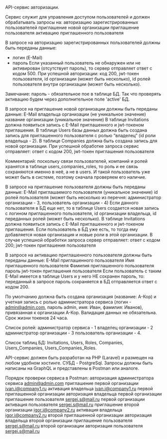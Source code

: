API-сервис авторизации.

Сервис служит для управления доступом пользователей и должен обрабатывать запросы на:
авторизацию зарегистрированных пользователей
приглашение новой организации
приглашение пользователя
активацию приглашенного пользователя

В запросе на авторизацию зарегистрированных пользователей должны быть переданы данные:
* логин (E-Mail)
* пароль
Если указанный пользователь не обнаружен или не активирован (отсутствует пароль), то сервер отправляет ответ с кодом 500. При успешной авторизации:
код 200,
jwt-токен пользователя,
id организации (может быть несколько),
id ролей пользователя внутри организации (может быть несколько).

Замечание: пароль - обязательное пое в таблице БД. Так что проверять 
активацию будем через дополнительное поле 'active' БД.



В запросе на приглашение новой организации должны быть переданы данные:
E-Mail владельца организации (не уникальное значение)
название организации (уникальное значение)
В таблице Invitations должна появиться запись с E-Mail приглашенного и jwt-токеном приглашения. В таблице Users базы данных должна быть создана запись для приглашенного пользователя с ролью “владелец” (id роли владельца - 2). В таблице Companies должна быть создана запись для новой организации. При успешной обработке запроса сервис отправляет:
ответ с кодом 200,
jwt-токен приглашения пользователя

Комментарий: поскольку связи пользователей, компаний и ролей хранятся в 
таблице users_companies_roles, то роль и ее связь сохраняются именно в неё, 
а не в users. 
И такой пользователь уже может быть в системе, поэтому сначала 
проверяем его наличие. 
 


В запросе на приглашение пользователя должны быть переданы данные:
E-Mail приглашаемого пользователя (уникальное значение)
id ролей пользователя (может быть несколько из перечня: администратор организации - 3, пользователь организации - 4)
Если данного пользователя в БД еще нет, то в таблице Users создается новая запись с логином приглашенного пользователя, id организации владельца, id переданных ролей (может быть несколько). В таблице Invitations должна появиться запись с E-Mail приглашенного и jwt-токеном приглашения. Если пользователь в БД уже есть, то тогда ему добавляется новая организация и новые роли в этой организации.
В случае успешной обработки запроса сервер отправляет:
ответ с кодом 200;
jwt-токен приглашения пользователя

В запросе на активацию приглашенного пользователя должны быть переданы данные:
E-Mail приглашенного пользователя
Имя приглашенного пользователя
Фамилия приглашенного пользователя
пароль
jwt-токен приглашения пользователя
Если пользователь с таким E-Mail имеется в таблице Users и у него НЕ сохранен пароль, то:
переданный в запросе пароль сохраняется в БД
отправляется ответ с кодом 200.

По умолчанию должна быть создана организация (название: А-Кор)
и учетная запись с ролью администратора сервиса (логин - admin@admin.com, пароль admin, имя: Иван, фамилия: Иванов), привязанная к организации А-Кор. Валидация данных не обязательна. Срок жизни токенов 24 часа.

Список ролей:
администратор сервиса - 1
владелец организации - 2
администратор организации - 3
пользователь организации - 4.

Список таблиц БД:
Invitations,
Users,
Roles,
Companies,
Users_Companies,
Users_Companies_Roles.

API-сервис должен быть разработан на PHP (Laravel) и размещен на любом удобном хостинге. СУБД - PostgreSql. Запросы должны быть написаны на GraphQL и представлены в Postman или аналоге.

Порядок проверки сервиса в Postman:
авторизация администратора сервиса admin@admin.com
приглашение первой организации ivan.i@company1.ru
активация владельца ivan.i@company1.ru первой приглашенной организации
авторизация владельца первой организации
приглашение пользователя sergei.s@mail.ru первой организации
активация пользователя sergei.s@mail.ru
приглашение второй организации igor.i@company2.ru
активация владельца igor.i@company2.ru второй приглашенной организации
авторизация владельца второй организации
приглашение пользователя sergei.s@mail.ru  второй организации
авторизация пользователя sergei.s@mail.ru